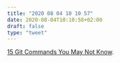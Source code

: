 ```yaml
---
title: "2020 08 04 10 10 57"
date: 2020-08-04T10:10:58+02:00
draft: false
type: "tweet"
---
```

[15 Git Commands You May Not Know](https://zaiste.net/posts/15-git-commands-you-may-not-know/).
